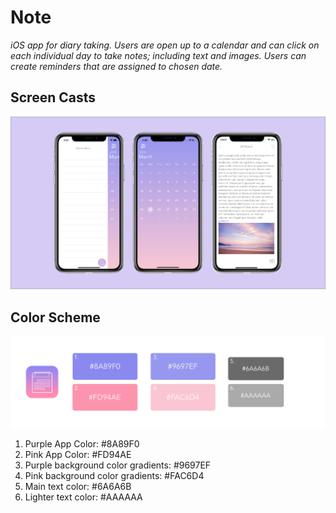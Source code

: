 # Note

*iOS app for diary taking. Users are open up to a calendar and can click on each individual day to take notes; including text and images. Users can create reminders that are assigned to chosen date.*

## Screen Casts
![screenshots](Images/Screenshots.png)

## Color Scheme
![color swatches](Images/colorSwatches.png)

1. Purple App Color: #8A89F0
2. Pink App Color: #FD94AE
3. Purple background color gradients: #9697EF
4. Pink background color gradients: #FAC6D4
5. Main text color: #6A6A6B
6. Lighter text color: #AAAAAA